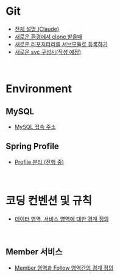# Git
- [전체 설명 (Claude)](./git/Claude-Instruction.md)
- [새로운 환경에서 clone 받을때](./git/clone-at-new-environment.md)
- [새로운 리포지터리를 서브모듈로  등록하기](./git/add-new-submodule-repository.md)
- [새로운 svc 구성시(작성 예정)]()

<br/>

# Environment
## MySQL
- [MySQL 접속 주소](./environment/mysql/connection.md)

## Spring Profile
- [Profile 분리 (진행 중)](./environment/spring/profile.md)

<br/>

# 코딩 컨벤션 및 규칙
- [데이터 영역, 서비스 영역에 대한 경계 정의](./coding-convention-rules/member/data-service-area-definition.md)

<br/>

## Member 서비스
- [Member 영역과 Follow 영역간의 경계 정의](./coding-convention-rules/member/member-follow-boundary-definition.md)

<br/>
